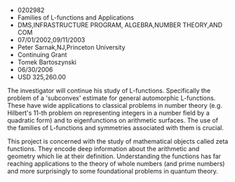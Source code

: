 
* 0202982
* Families of L-functions and Applications
* DMS,INFRASTRUCTURE PROGRAM, ALGEBRA,NUMBER THEORY,AND COM
* 07/01/2002,09/11/2003
* Peter Sarnak,NJ,Princeton University
* Continuing Grant
* Tomek Bartoszynski
* 06/30/2006
* USD 325,260.00

The investigator will continue his study of L-functions. Specifically the
problem of a 'subconvex' estimate for general automorphic L-functions. These
have wide applications to classical problems in number theory (e.g. Hilbert's
11-th problem on representing integers in a number field by a quadratic form)
and to eigenfunctions on arithmetic surfaces. The use of the families of
L-functions and symmetries associated with them is crucial.

This project is concerned with the study of mathematical objects called zeta
functions. They encode deep information about the arithmetic and geometry which
lie at their definition. Understanding the functions has far reaching
applications to the theory of whole numbers (and prime numbers) and more
surprisingly to some foundational problems in quantum theory.
